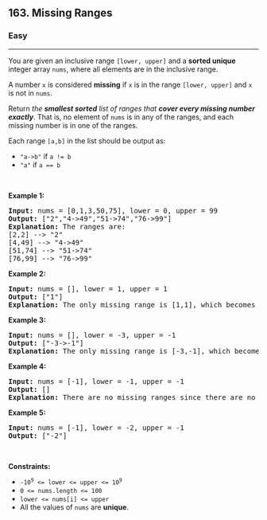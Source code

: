 <h2>163. Missing Ranges</h2><h3>Easy</h3><hr><div><p>You are given an inclusive range <code>[lower, upper]</code> and a <strong>sorted unique</strong> integer array <code>nums</code>, where all elements are in the inclusive range.</p>

<p>A number <code>x</code> is considered <strong>missing</strong> if <code>x</code> is in the range <code>[lower, upper]</code> and <code>x</code> is not in <code>nums</code>.</p>

<p>Return <em>the <strong>smallest sorted</strong> list of ranges that <strong>cover every missing number exactly</strong></em>. That is, no element of <code>nums</code> is in any of the ranges, and each missing number is in one of the ranges.</p>

<p>Each range <code>[a,b]</code> in the list should be output as:</p>

<ul>
	<li><code>"a-&gt;b"</code> if <code>a != b</code></li>
	<li><code>"a"</code> if <code>a == b</code></li>
</ul>

<p>&nbsp;</p>
<p><strong>Example 1:</strong></p>

<pre><strong>Input:</strong> nums = [0,1,3,50,75], lower = 0, upper = 99
<strong>Output:</strong> ["2","4-&gt;49","51-&gt;74","76-&gt;99"]
<strong>Explanation:</strong> The ranges are:
[2,2] --&gt; "2"
[4,49] --&gt; "4-&gt;49"
[51,74] --&gt; "51-&gt;74"
[76,99] --&gt; "76-&gt;99"
</pre>

<p><strong>Example 2:</strong></p>

<pre><strong>Input:</strong> nums = [], lower = 1, upper = 1
<strong>Output:</strong> ["1"]
<strong>Explanation:</strong> The only missing range is [1,1], which becomes "1".
</pre>

<p><strong>Example 3:</strong></p>

<pre><strong>Input:</strong> nums = [], lower = -3, upper = -1
<strong>Output:</strong> ["-3-&gt;-1"]
<strong>Explanation:</strong> The only missing range is [-3,-1], which becomes "-3-&gt;-1".
</pre>

<p><strong>Example 4:</strong></p>

<pre><strong>Input:</strong> nums = [-1], lower = -1, upper = -1
<strong>Output:</strong> []
<strong>Explanation:</strong> There are no missing ranges since there are no missing numbers.
</pre>

<p><strong>Example 5:</strong></p>

<pre><strong>Input:</strong> nums = [-1], lower = -2, upper = -1
<strong>Output:</strong> ["-2"]
</pre>

<p>&nbsp;</p>
<p><strong>Constraints:</strong></p>

<ul>
	<li><code>-10<sup>9</sup> &lt;= lower &lt;= upper &lt;= 10<sup>9</sup></code></li>
	<li><code>0 &lt;= nums.length &lt;= 100</code></li>
	<li><code>lower &lt;= nums[i] &lt;= upper</code></li>
	<li>All the values of <code>nums</code> are <strong>unique</strong>.</li>
</ul>
</div>